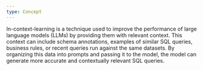 ```yaml
---
type: Concept
---
```


In-context-learning is a technique used to improve the performance of large language models (LLMs) by providing them with relevant context. This context can include schema annotations, examples of similar SQL queries, business rules, or recent queries run against the same datasets. By organizing this data into prompts and passing it to the model, the model can generate more accurate and contextually relevant SQL queries.